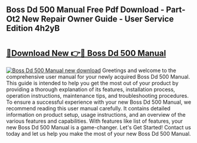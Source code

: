 ## Boss Dd 500 Manual Free Pdf Download - Part-Ot2 New Repair Owner Guide - User Service Edition 4h2yB

# <h2><a href="http://bc14575.oget.top/?id=Boss+Dd+500+Manual">🔗Download New 👉🔴 Boss Dd 500 Manual</a></h2>

[![Boss Dd 500 Manual new download](https://i.imgur.com/5g1atiW.png)](http://bc14575.oget.top/?id=Boss+Dd+500+Manual)
Greetings and welcome to the comprehensive user manual for your newly acquired Boss Dd 500 Manual. This guide is intended to help you get the most out of your product by providing a thorough explanation of its features, installation process, operation instructions, maintenance tips, and troubleshooting procedures. To ensure a successful experience with your new Boss Dd 500 Manual, we recommend reading this user manual carefully. It contains detailed information on product setup, usage instructions, and an overview of the various features and capabilities. With features like list of features, your new Boss Dd 500 Manual is a game-changer. Let's Get Started! Contact us today and let us help you make the most of your new Boss Dd 500 Manual.
